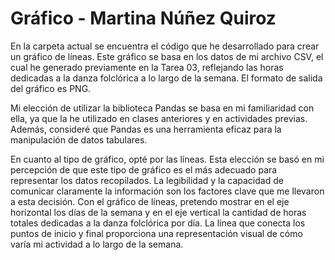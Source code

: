 # Gráfico - Martina Núñez Quiroz

En la carpeta actual se encuentra el código que he desarrollado para crear un gráfico de líneas. Este gráfico se basa en los datos de mi archivo CSV, el cual he generado previamente en la Tarea 03, reflejando las horas dedicadas a la danza folclórica a lo largo de la semana. El formato de salida del gráfico es PNG.

Mi elección de utilizar la biblioteca Pandas se basa en mi familiaridad con ella, ya que la he utilizado en clases anteriores y en actividades previas. Además, consideré que Pandas es una herramienta eficaz para la manipulación de datos tabulares.

En cuanto al tipo de gráfico, opté por las líneas. Esta elección se basó en mi percepción de que este tipo de gráfico es el más adecuado para representar los datos recopilados. La legibilidad y la capacidad de comunicar claramente la información son los factores clave que me llevaron a esta decisión. Con el gráfico de líneas, pretendo mostrar en el eje horizontal los días de la semana y en el eje vertical la cantidad de horas totales dedicadas a la danza folclórica por día. La línea que conecta los puntos de inicio y final proporciona una representación visual de cómo varía mi actividad a lo largo de la semana.
